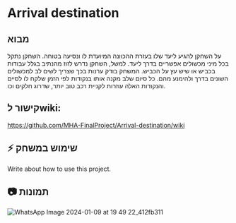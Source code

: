# Arrival destination

## מבוא
על השחקן להגיע ליעד שלו בעזרת ההכוונה המיועדת לו ונסיעה בטוחה. השחקן נתקל בכל מיני מכשולים אפשריים בדרך ליעד. למשל, השחקן נדרש לזוז מהנתיב בגלל עבודות בכביש או שיש עץ על הכביש. המשחק בודק ערנות בכך שצריך לשים לב למכשולים השונים בדרך ולהימנע מהם. כל סיום שלב מקנה אותו בנקודות לפי הזמן שלקח לו לסיים והנקודות האלה עוזרות לקניית רכב טוב יותר, שדרוג חלקים וכו.

## קישור לwiki:


https://github.com/MHA-FinalProject/Arrival-destination/wiki

## :zap: שימוש במשחק
Write about how to use this project.

##  :camera: תמונות
![WhatsApp Image 2024-01-09 at 19 49 22_412fb311](https://github.com/MHA-FinalProject/Arrival-destination/assets/118104946/5c5395ea-3f73-4632-b7a2-a79438e82804)



